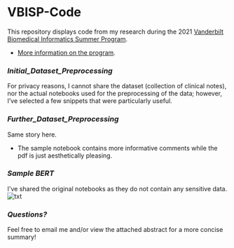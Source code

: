 # VBISP-Code
This repository displays code from my research during the 2021 [Vanderbilt Biomedical Informatics Summer Program](https://t.e2ma.net/message/t444jf/12cgjjq). 
- [More information on the program](https://www.vumc.org/dbmi/summer-research-internship-program-biomedical-informatics).
### *Initial_Dataset_Preprocessing*
For privacy reasons, I cannot share the dataset (collection of clinical notes), nor the actual notebooks used for the preprocessing of the data; however, I’ve selected a few snippets that were particularly useful. 
### *Further_Dataset_Preprocessing*
Same story here. 
- The sample notebook contains more informative comments while the pdf is just aesthetically pleasing. 
### *Sample BERT* 
I've shared the original notebooks as they do not contain any sensitive data. 
![txt](https://github.com/stuartwaller/VBISP-Code/blob/master/Sample%20BERT%20Model/Sample.png)
### *Questions?*
Feel free to email me and/or view the attached abstract for a more concise summary!

